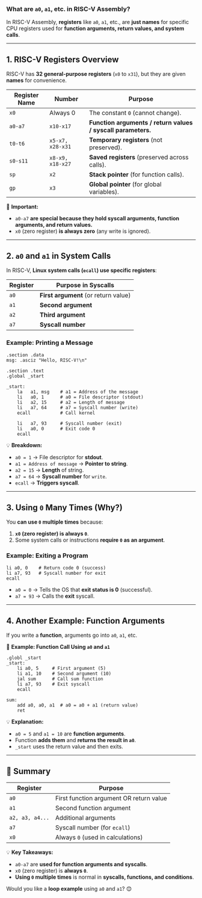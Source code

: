 ### **What are `a0`, `a1`, etc. in RISC-V Assembly?**

In RISC-V Assembly, **registers** like `a0`, `a1`, etc., are **just names** for specific CPU registers used for **function arguments, return values, and system calls**.

---

## **1. RISC-V Registers Overview**

RISC-V has **32 general-purpose registers** (`x0` to `x31`), but they are given **names** for convenience.

|**Register Name**|**Number**|**Purpose**|
|---|---|---|
|`x0`|Always 0|The constant `0` (cannot change).|
|`a0-a7`|`x10-x17`|**Function arguments / return values / syscall parameters.**|
|`t0-t6`|`x5-x7, x28-x31`|**Temporary registers** (not preserved).|
|`s0-s11`|`x8-x9, x18-x27`|**Saved registers** (preserved across calls).|
|`sp`|`x2`|**Stack pointer** (for function calls).|
|`gp`|`x3`|**Global pointer** (for global variables).|

📌 **Important:**

- `a0-a7` **are special because they hold syscall arguments, function arguments, and return values.**
- `x0` (zero register) **is always zero** (any write is ignored).

---

## **2. `a0` and `a1` in System Calls**

In RISC-V, **Linux system calls (`ecall`) use specific registers**:

|**Register**|**Purpose in Syscalls**|
|---|---|
|`a0`|**First argument** (or return value)|
|`a1`|**Second argument**|
|`a2`|**Third argument**|
|`a7`|**Syscall number**|

### **Example: Printing a Message**

```assembly
.section .data
msg: .asciz "Hello, RISC-V!\n"

.section .text
.global _start

_start:
    la   a1, msg    # a1 = Address of the message
    li   a0, 1      # a0 = File descriptor (stdout)
    li   a2, 15     # a2 = Length of message
    li   a7, 64     # a7 = Syscall number (write)
    ecall           # Call kernel

    li   a7, 93     # Syscall number (exit)
    li   a0, 0      # Exit code 0
    ecall
```

💡 **Breakdown:**

- `a0 = 1` → File descriptor for **stdout**.
- `a1 = Address of message` → **Pointer to string**.
- `a2 = 15` → **Length** of string.
- `a7 = 64` → **Syscall number** for `write`.
- `ecall` → **Triggers syscall**.

---

## **3. Using `0` Many Times (Why?)**

You **can use `0` multiple times** because:

1. **`x0` (zero register) is always `0`**.
2. Some system calls or instructions **require `0` as an argument**.

### **Example: Exiting a Program**

```assembly
li a0, 0    # Return code 0 (success)
li a7, 93   # Syscall number for exit
ecall
```

- `a0 = 0` → Tells the OS that **exit status is 0** (successful).
- `a7 = 93` → Calls the **exit** syscall.

---

## **4. Another Example: Function Arguments**

If you write a **function**, arguments go into `a0`, `a1`, etc.

🔹 **Example: Function Call Using `a0` and `a1`**

```assembly
.globl _start
_start:
    li a0, 5     # First argument (5)
    li a1, 10    # Second argument (10)
    jal sum      # Call sum function
    li a7, 93    # Exit syscall
    ecall

sum:
    add a0, a0, a1  # a0 = a0 + a1 (return value)
    ret
```

💡 **Explanation:**

- `a0 = 5` and `a1 = 10` are **function arguments**.
- Function **adds them** and **returns the result in `a0`**.
- `_start` uses the return value and then exits.

---

## **📌 Summary**

|**Register**|**Purpose**|
|---|---|
|`a0`|First function argument OR return value|
|`a1`|Second function argument|
|`a2, a3, a4...`|Additional arguments|
|`a7`|Syscall number (for `ecall`)|
|`x0`|Always `0` (used in calculations)|

💡 **Key Takeaways:**

- `a0-a7` are **used for function arguments and syscalls**.
- `x0` (zero register) is **always `0`**.
- **Using `0` multiple times** is normal in **syscalls, functions, and conditions**.

Would you like a **loop example** using `a0` and `a1`? 😊
